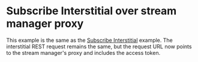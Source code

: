 # Subscribe Interstitial over stream manager proxy

This example is the same as the [Subscribe Interstitial](../../test/subscribeInterstitial/README.md) example. The interstitial REST request remains the same, but the request URL now points to the stream manager's proxy and includes the access token.
